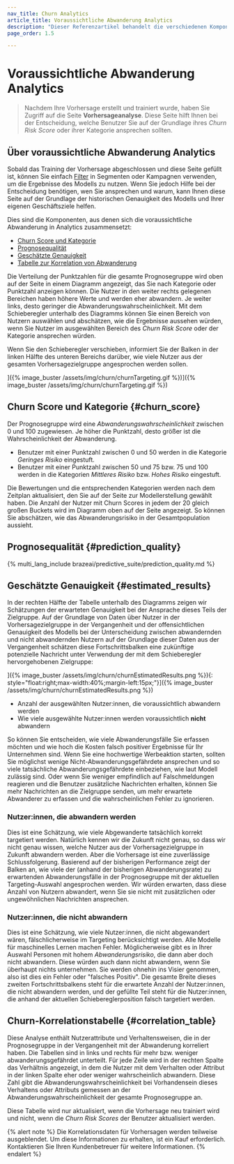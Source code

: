 ```yaml
---
nav_title: Churn Analytics
article_title: Voraussichtliche Abwanderung Analytics
description: "Dieser Referenzartikel behandelt die verschiedenen Komponenten der Seite Churn Prediction Analytics und zeigt, wie Sie diese nutzen können, um aufschlussreiche, zielgerichtete Entscheidungen zu treffen."
page_order: 1.5

---
```


# Voraussichtliche Abwanderung Analytics

> Nachdem Ihre Vorhersage erstellt und trainiert wurde, haben Sie Zugriff auf die Seite **Vorhersageanalyse**. Diese Seite hilft Ihnen bei der Entscheidung, welche Benutzer Sie auf der Grundlage ihres _Churn Risk Score_ oder ihrer Kategorie ansprechen sollten. 

## Über voraussichtliche Abwanderung Analytics

Sobald das Training der Vorhersage abgeschlossen und diese Seite gefüllt ist, können Sie einfach [Filter]({{site.baseurl}}/user_guide/brazeai/predictive_suite/predictive_churn/messaging_users/#filters) in Segmenten oder Kampagnen verwenden, um die Ergebnisse des Modells zu nutzen. Wenn Sie jedoch Hilfe bei der Entscheidung benötigen, wen Sie ansprechen und warum, kann Ihnen diese Seite auf der Grundlage der historischen Genauigkeit des Modells und Ihrer eigenen Geschäftsziele helfen. 

Dies sind die Komponenten, aus denen sich die voraussichtliche Abwanderung in Analytics zusammensetzt:

- [Churn Score und Kategorie](#churn_score)
- [Prognosequalität](#prediction_quality)
- [Geschätzte Genauigkeit](#estimated_results)
- [Tabelle zur Korrelation von Abwanderung](#correlation_table)

Die Verteilung der Punktzahlen für die gesamte Prognosegruppe wird oben auf der Seite in einem Diagramm angezeigt, das Sie nach Kategorie oder Punktzahl anzeigen können. Die Nutzer in den weiter rechts gelegenen Bereichen haben höhere Werte und werden eher abwandern. Je weiter links, desto geringer die Abwanderungswahrscheinlichkeit. Mit dem Schieberegler unterhalb des Diagramms können Sie einen Bereich von Nutzern auswählen und abschätzen, wie die Ergebnisse aussehen würden, wenn Sie Nutzer im ausgewählten Bereich des _Churn Risk Score_ oder der Kategorie ansprechen würden.

Wenn Sie den Schieberegler verschieben, informiert Sie der Balken in der linken Hälfte des unteren Bereichs darüber, wie viele Nutzer aus der gesamten Vorhersagezielgruppe angesprochen werden sollen.

]({% image_buster /assets/img/churn/churnTargeting.gif %})]({% image_buster /assets/img/churn/churnTargeting.gif %})

## Churn Score und Kategorie {#churn_score}

Der Prognosegruppe wird eine _Abwanderungswahrscheinlichkeit_ zwischen 0 und 100 zugewiesen. Je höher die Punktzahl, desto größer ist die Wahrscheinlichkeit der Abwanderung. 
- Benutzer mit einer Punktzahl zwischen 0 und 50 werden in die Kategorie _Geringes Risiko_ eingestuft. 
- Benutzer mit einer Punktzahl zwischen 50 und 75 bzw. 75 und 100 werden in die Kategorien _Mittleres Risiko_ bzw. _Hohes Risiko_ eingestuft. 

Die Bewertungen und die entsprechenden Kategorien werden nach dem Zeitplan aktualisiert, den Sie auf der Seite zur Modellerstellung gewählt haben. Die Anzahl der Nutzer mit Churn Scores in jedem der 20 gleich großen Buckets wird im Diagramm oben auf der Seite angezeigt. So können Sie abschätzen, wie das Abwanderungsrisiko in der Gesamtpopulation aussieht.

## Prognosequalität {#prediction_quality}

{% multi_lang_include brazeai/predictive_suite/prediction_quality.md %}

## Geschätzte Genauigkeit {#estimated_results}

In der rechten Hälfte der Tabelle unterhalb des Diagramms zeigen wir Schätzungen der erwarteten Genauigkeit bei der Ansprache dieses Teils der Zielgruppe. Auf der Grundlage von Daten über Nutzer in der Vorhersagezielgruppe in der Vergangenheit und der offensichtlichen Genauigkeit des Modells bei der Unterscheidung zwischen abwandernden und nicht abwandernden Nutzern auf der Grundlage dieser Daten aus der Vergangenheit schätzen diese Fortschrittsbalken eine zukünftige potenzielle Nachricht unter Verwendung der mit dem Schieberegler hervorgehobenen Zielgruppe:

]({% image_buster /assets/img/churn/churnEstimatedResults.png %}){: style="float:right;max-width:40%;margin-left:15px;"}]({% image_buster /assets/img/churn/churnEstimatedResults.png %})

- Anzahl der ausgewählten Nutzer:innen, die voraussichtlich abwandern werden
- Wie viele ausgewählte Nutzer:innen werden voraussichtlich **nicht** abwandern

So können Sie entscheiden, wie viele Abwanderungsfälle Sie erfassen möchten und wie hoch die Kosten falsch positiver Ergebnisse für Ihr Unternehmen sind. Wenn Sie eine hochwertige Werbeaktion starten, sollten Sie möglichst wenige Nicht-Abwanderungsgefährdete ansprechen und so viele tatsächliche Abwanderungsgefährdete einbeziehen, wie laut Modell zulässig sind. Oder wenn Sie weniger empfindlich auf Falschmeldungen reagieren und die Benutzer zusätzliche Nachrichten erhalten, können Sie mehr Nachrichten an die Zielgruppe senden, um mehr erwartete Abwanderer zu erfassen und die wahrscheinlichen Fehler zu ignorieren.

### Nutzer:innen, die abwandern werden

Dies ist eine Schätzung, wie viele Abgewanderte tatsächlich korrekt targetiert werden. Natürlich kennen wir die Zukunft nicht genau, so dass wir nicht genau wissen, welche Nutzer aus der Vorhersagezielgruppe in Zukunft abwandern werden. Aber die Vorhersage ist eine zuverlässige Schlussfolgerung. Basierend auf der bisherigen Performance zeigt der Balken an, wie viele der (anhand der bisherigen Abwanderungsrate) zu erwartenden Abwanderungsfälle in der Prognosegruppe mit der aktuellen Targeting-Auswahl angesprochen werden. Wir würden erwarten, dass diese Anzahl von Nutzern abwandert, wenn Sie sie nicht mit zusätzlichen oder ungewöhnlichen Nachrichten ansprechen.

### Nutzer:innen, die nicht abwandern 

Dies ist eine Schätzung, wie viele Nutzer:innen, die nicht abgewandert wären, fälschlicherweise im Targeting berücksichtigt werden. Alle Modelle für maschinelles Lernen machen Fehler. Möglicherweise gibt es in Ihrer Auswahl Personen mit hohem _Abwanderungsrisiko_, die dann aber doch nicht abwandern. Diese würden auch dann nicht abwandern, wenn Sie überhaupt nichts unternehmen. Sie werden ohnehin ins Visier genommen, also ist dies ein Fehler oder "falsches Positiv". Die gesamte Breite dieses zweiten Fortschrittsbalkens steht für die erwartete Anzahl der Nutzer:innen, die nicht abwandern werden, und der gefüllte Teil steht für die Nutzer:innen, die anhand der aktuellen Schiebereglerposition falsch targetiert werden.

## Churn-Korrelationstabelle {#correlation_table}

Diese Analyse enthält Nutzerattribute und Verhaltensweisen, die in der Prognosegruppe in der Vergangenheit mit der Abwanderung korreliert haben. Die Tabellen sind in links und rechts für mehr bzw. weniger abwanderungsgefährdet unterteilt. Für jede Zeile wird in der rechten Spalte das Verhältnis angezeigt, in dem die Nutzer mit dem Verhalten oder Attribut in der linken Spalte eher oder weniger wahrscheinlich abwandern. Diese Zahl gibt die Abwanderungswahrscheinlichkeit bei Vorhandensein dieses Verhaltens oder Attributs gemessen an der Abwanderungswahrscheinlichkeit der gesamte Prognosegruppe an.

Diese Tabelle wird nur aktualisiert, wenn die Vorhersage neu trainiert wird und nicht, wenn die _Churn Risk Scores_ der Benutzer aktualisiert werden.

{% alert note %}
Die Korrelationsdaten für Vorhersagen werden teilweise ausgeblendet. Um diese Informationen zu erhalten, ist ein Kauf erforderlich. Kontaktieren Sie Ihren Kundenbetreuer für weitere Informationen.
{% endalert %}
